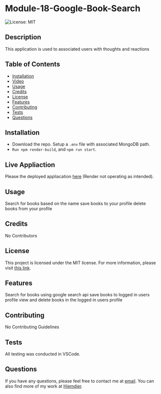 # Module-18-Google-Book-Search
![License: MIT](https://img.shields.io/badge/License-MIT-yellow.svg)
## Description
This application is used to associated users with thoughts and reactions

## Table of Contents
- [Installation](#installation)
- [Video](#video)
- [Usage](#usage)
- [Credits](#credits)
- [License](#license)
- [Features](#features)
- [Contributing](#contributing)
- [Tests](#tests)
- [Questions](#questions)

## Installation
- Download the repo. Setup a `.env` file with associated MongoDB path. 
- `Run npm render-build`, and `npm run start`.

## Live Appliaction
Please the deployed appliacation [here](https://module18-challenge.onrender.com) (Render not operating as intended).

## Usage
Search for books based on the name
save books to your profile
delete books from your profile

## Credits
No Contributors

## License
This project is licensed under the MIT license. For more information, please visit [this link](https://opensource.org/licenses/MIT).

## Features
Search for books using google search api
save books to logged in users profile
view and delete books in the logged in users profile

## Contributing
No Contributing Guidelines

## Tests
All testing was conducted in VSCode.

## Questions
If you have any questions, please feel free to contact me at [email](shane.d.anderson@outlook.com). You can also find more of my work at [Hiemdier](https://github.com/Hiemdier).